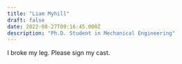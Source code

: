 ```yaml
---
title: "Liam Myhill"
draft: false
date: 2022-08-27T09:16:45.000Z
description: "Ph.D. Student in Mechanical Engineering"
---
```


I broke my leg. Please sign my cast.